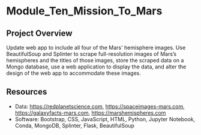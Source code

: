 # Module_Ten_Mission_To_Mars

## Project Overview
Update web app to include all four of the Mars' hemisphere images. Use BeautifulSoup and Splinter to scrape full-resolution images of Mars’s hemispheres and the titles of those images, store the scraped data on a Mongo database, use a web application to display the data, and alter the design of the web app to accommodate these images.

## Resources
 - Data: https://redplanetscience.com, https://spaceimages-mars.com, https://galaxyfacts-mars.com, https://marshemispheres.com
 - Software: Bootstrap, CSS, JavaScript, HTML, Python, Jupyter Notebook, Conda, MongoDB, Splinter, Flask, BeautifulSoup
